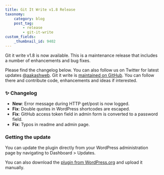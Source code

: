 ```yaml
---
title: Git It Write v1.8 Release
taxonomy:
    category: blog
    post_tag:
        - release
        - git-it-write
custom_fields:
    _thumbnail_id: 9402
---
```


Git it write v1.8 is now available. This is a maintenance release that includes a number of enhancements and bug fixes.

Please find the changelog below. You can also follow us on Twitter for latest updates [@aakashweb](https://twitter.com/aakashweb). Git it write is [maintained on GitHub](https://github.com/vaakash/git-it-write). You can follow there and contribute code, enhancements and ideas if interested.


### ✨ Changelog

* __New__: Error message during HTTP get/post is now logged.
* __Fix__: Double quotes in WordPress shortcodes are escaped.
* __Fix__: GitHub access token field in admin form is converted to a password field.
* __Fix__: Typos in readme and admin page.

### Getting the update

You can update the plugin directly from your WordPress administration page by navigating to Dashboard > Updates.

You can also download the [plugin from WordPress.org](https://wordpress.org/plugins/git-it-write/) and upload it manually.